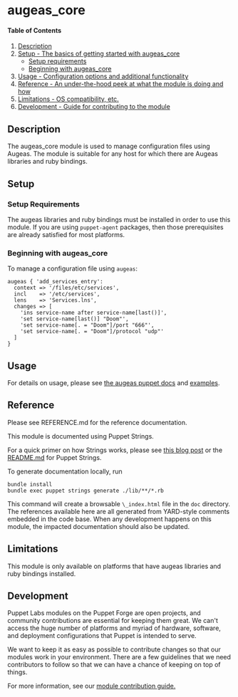 
# augeas_core

#### Table of Contents

1. [Description](#description)
2. [Setup - The basics of getting started with augeas_core](#setup)
    * [Setup requirements](#setup-requirements)
    * [Beginning with augeas_core](#beginning-with-augeas_core)
3. [Usage - Configuration options and additional functionality](#usage)
4. [Reference - An under-the-hood peek at what the module is doing and how](#reference)
5. [Limitations - OS compatibility, etc.](#limitations)
6. [Development - Guide for contributing to the module](#development)

## Description

The augeas_core module is used to manage configuration files using Augeas. The module is suitable for any host for which there are Augeas libraries and ruby bindings.

## Setup

### Setup Requirements

The augeas libraries and ruby bindings must be installed in order to use this module. If you are using `puppet-agent` packages, then those prerequisites are already satisfied for most platforms.

### Beginning with augeas_core

To manage a configuration file using `augeas`:

```
augeas { 'add_services_entry':
  context => '/files/etc/services',
  incl    => '/etc/services',
  lens    => 'Services.lns',
  changes => [
    'ins service-name after service-name[last()]',
    'set service-name[last()] "Doom"',
    'set service-name[. = "Doom"]/port "666"',
    'set service-name[. = "Doom"]/protocol "udp"'
  ]
}
```

## Usage

For details on usage, please see [the augeas puppet docs](https://puppet.com/docs/puppet/latest/types/augeas.html) and [examples](https://puppet.com/docs/puppet/latest/resources_augeas.html).

## Reference

Please see REFERENCE.md for the reference documentation.

This module is documented using Puppet Strings.

For a quick primer on how Strings works, please see [this blog post](https://puppet.com/blog/using-puppet-strings-generate-great-documentation-puppet-modules) or the [README.md](https://github.com/puppetlabs/puppet-strings/blob/master/README.md) for Puppet Strings.

To generate documentation locally, run
```
bundle install
bundle exec puppet strings generate ./lib/**/*.rb
```
This command will create a browsable `\_index.html` file in the `doc` directory. The references available here are all generated from YARD-style comments embedded in the code base. When any development happens on this module, the impacted documentation should also be updated.

## Limitations

This module is only available on platforms that have augeas libraries and ruby bindings installed.

## Development

Puppet Labs modules on the Puppet Forge are open projects, and community contributions are essential for keeping them great. We can't access the huge number of platforms and myriad of hardware, software, and deployment configurations that Puppet is intended to serve.

We want to keep it as easy as possible to contribute changes so that our modules work in your environment. There are a few guidelines that we need contributors to follow so that we can have a chance of keeping on top of things.

For more information, see our [module contribution guide.](https://docs.puppetlabs.com/forge/contributing.html)
